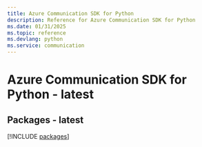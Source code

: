 ```yaml
---
title: Azure Communication SDK for Python
description: Reference for Azure Communication SDK for Python
ms.date: 01/31/2025
ms.topic: reference
ms.devlang: python
ms.service: communication
---
```

# Azure Communication SDK for Python - latest
## Packages - latest
[!INCLUDE [packages](communication-index.md)]